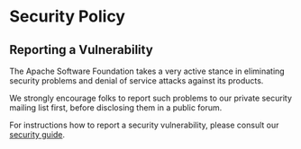 # Security Policy

## Reporting a Vulnerability
The Apache Software Foundation takes a very active stance in eliminating security problems and denial of service attacks against its products.

We strongly encourage folks to report such problems to our private security mailing list first, before disclosing them in a public forum.

For instructions how to report a security vulnerability, please consult our [security guide](https://mxnet.apache.org/api/faq/security).
